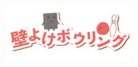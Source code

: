 <img src="https://github.com/ut-code/bowling-app/blob/main/src/assets/bowling_logo.png" width="50%" />
